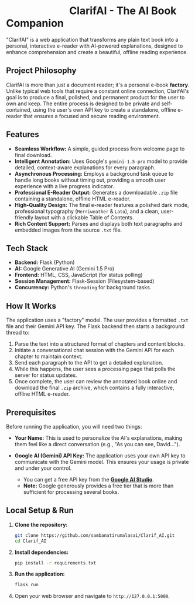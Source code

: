# &nbsp; &nbsp; &nbsp;  &nbsp;     &nbsp; &nbsp; &nbsp;  &nbsp;     &nbsp;  &nbsp; &nbsp;  &nbsp;     &nbsp;                           ClarifAI - The AI Book Companion

"ClarifAI" is a web application that transforms any plain text book into a personal, interactive e-reader with AI-powered explanations, designed to enhance comprehension and create a beautiful, offline reading experience.

## Project Philosophy

ClarifAI is more than just a document reader; it's a personal e-book **factory**. Unlike typical web tools that require a constant online connection, ClarifAI's goal is to produce a final, polished, and permanent product for the user to own and keep. The entire process is designed to be private and self-contained, using the user's own API key to create a standalone, offline e-reader that ensures a focused and secure reading environment.

## Features

* **Seamless Workflow:** A simple, guided process from welcome page to final download.
* **Intelligent Annotation:** Uses Google's `gemini-1.5-pro` model to provide detailed, context-aware explanations for every paragraph.
* **Asynchronous Processing:** Employs a background task queue to handle long books without timing out, providing a smooth user experience with a live progress indicator.
* **Professional E-Reader Output:** Generates a downloadable `.zip` file containing a standalone, offline HTML e-reader.
* **High-Quality Design:** The final e-reader features a polished dark mode, professional typography (`Merriweather` & `Lato`), and a clean, user-friendly layout with a clickable Table of Contents.
* **Rich Content Support:** Parses and displays both text paragraphs and embedded images from the source `.txt` file.

## Tech Stack

* **Backend:** Flask (Python)
* **AI:** Google Generative AI (Gemini 1.5 Pro)
* **Frontend:** HTML, CSS, JavaScript (for status polling)
* **Session Management:** Flask-Session (Filesystem-based)
* **Concurrency:** Python's `threading` for background tasks.

## How It Works

The application uses a "factory" model. The user provides a formatted `.txt` file and their Gemini API key. The Flask backend then starts a background thread to:

1.  Parse the text into a structured format of chapters and content blocks.
2.  Initiate a conversational chat session with the Gemini API for each chapter to maintain context.
3.  Send each paragraph to the API to get a detailed explanation.
4.  While this happens, the user sees a processing page that polls the server for status updates.
5.  Once complete, the user can review the annotated book online and download the final `.zip` archive, which contains a fully interactive, offline HTML e-reader.

## Prerequisites

Before running the application, you will need two things:

* **Your Name:** This is used to personalize the AI's explanations, making them feel like a direct conversation (e.g., "As you can see, David...").
* **Google AI (Gemini) API Key:** The application uses your own API key to communicate with the Gemini model. This ensures your usage is private and under your control.

    * You can get a free API key from the **[Google AI Studio](https://aistudio.google.com/)**.
    * **Note:** Google generously provides a free tier that is more than sufficient for processing several books.

## Local Setup & Run

1.  **Clone the repository:**
    ```bash
    git clone https://github.com/sambanatirumalasai/Clarif_AI.git
    cd Clarif_AI
    ```

2.  **Install dependencies:**
    ```bash
    pip install -r requirements.txt
    ```

3.  **Run the application:**
    ```bash
    flask run
    ```

4.  Open your web browser and navigate to `http://127.0.0.1:5000`.


